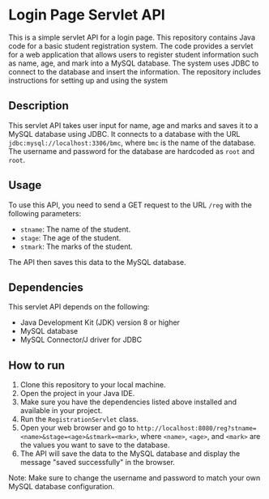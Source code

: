 
# Login Page Servlet API

This is a simple servlet API for a login page. 
This repository contains Java code for a basic student registration system.
The code provides a servlet for a web application that allows users to register student 
information such as name, age, and mark into a MySQL database. The system uses JDBC to connect to
the database and insert the information. The repository includes instructions for setting up and 
using the system

## Description

This servlet API takes user input for name, age and marks and saves it to a MySQL database using JDBC. It connects to a database with the URL `jdbc:mysql://localhost:3306/bmc`, where `bmc` is the name of the database. The username and password for the database are hardcoded as `root` and `root`.

## Usage

To use this API, you need to send a GET request to the URL `/reg` with the following parameters:
- `stname`: The name of the student.
- `stage`: The age of the student.
- `stmark`: The marks of the student.

The API then saves this data to the MySQL database.

## Dependencies

This servlet API depends on the following:
- Java Development Kit (JDK) version 8 or higher
- MySQL database
- MySQL Connector/J driver for JDBC

## How to run

1. Clone this repository to your local machine.
2. Open the project in your Java IDE.
3. Make sure you have the dependencies listed above installed and available in your project.
4. Run the `RegistrationServlet` class. 
5. Open your web browser and go to `http://localhost:8080/reg?stname=<name>&stage=<age>&stmark=<mark>`, where `<name>`, `<age>`, and `<mark>` are the values you want to save to the database.
6. The API will save the data to the MySQL database and display the message "saved successfully" in the browser.

Note: Make sure to change the username and password to match your own MySQL database configuration.
